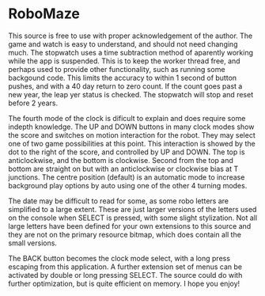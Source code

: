 RoboMaze
========
This source is free to use with proper acknowledgement of the author. The game and watch is easy
to understand, and should not need changing much. The stopwatch uses a time subtraction method of 
aparently working while the app is suspended. This is to keep the worker thread free, and perhaps
used to provide other functionality, such as running some backgound code. This limits the accuracy
to within 1 second of button pushes, and with a 40 day return to zero count. If the count goes
past a new year, the leap yer status is checked. The stopwatch will stop and reset before 2 years.

The fourth mode of the clock is dificult to explain and does require some indepth knowledge. The
UP and DOWN buttons in many clock modes show the score and switches on motion interaction for
the robot. They may select one of two game possibilities at this point. This interaction is showed
by the dot to the right of the score, and controlled by UP and DOWN. The top is anticlockwise,
and the bottom is clockwise. Second from the top and bottom are straight on but with an
anticlockwise or clockwise bias at T junctions. The centre position (default) is an automatic mode
to increase background play options by auto using one of the other 4 turning modes.

The date may be difficult to read for some, as some robo letters are simplified to a large extent.
These are just larger versions of the letters used on the console when SELECT is pressed, with
some slight stylization. Not all large letters have been defined for your own extensions to this
source and they are not on the primary resource bitmap, which does contain all the small versions.

The BACK button becomes the clock mode select, with a long press escaping from this application.
A further extension set of menus can be activated by double or long pressing SELECT. The source
could do with further optimization, but is quite efficient on memory. I hope you enjoy!
